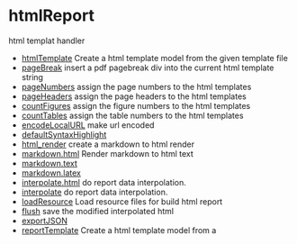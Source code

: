 ﻿# htmlReport

html templat handler

+ [htmlTemplate](htmlReport/htmlTemplate.1) Create a html template model from the given template file
+ [pageBreak](htmlReport/pageBreak.1) insert a pdf pagebreak div into the current html template string
+ [pageNumbers](htmlReport/pageNumbers.1) assign the page numbers to the html templates
+ [pageHeaders](htmlReport/pageHeaders.1) assign the page headers to the html templates
+ [countFigures](htmlReport/countFigures.1) assign the figure numbers to the html templates
+ [countTables](htmlReport/countTables.1) assign the table numbers to the html templates
+ [encodeLocalURL](htmlReport/encodeLocalURL.1) make url encoded
+ [defaultSyntaxHighlight](htmlReport/defaultSyntaxHighlight.1) 
+ [html_render](htmlReport/html_render.1) create a markdown to html render
+ [markdown.html](htmlReport/markdown.html.1) Render markdown to html text
+ [markdown.text](htmlReport/markdown.text.1) 
+ [markdown.latex](htmlReport/markdown.latex.1) 
+ [interpolate.html](htmlReport/interpolate.html.1) do report data interpolation.
+ [interpolate](htmlReport/interpolate.1) do report data interpolation.
+ [loadResource](htmlReport/loadResource.1) Load resource files for build html report
+ [flush](htmlReport/flush.1) save the modified interpolated html
+ [exportJSON](htmlReport/exportJSON.1) 
+ [reportTemplate](htmlReport/reportTemplate.1) Create a html template model from a 
